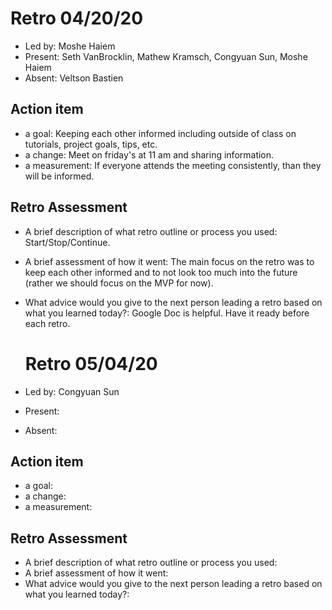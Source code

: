 # Retro 04/20/20

* Led by: Moshe Haiem
* Present: Seth VanBrocklin, Mathew Kramsch, Congyuan Sun, Moshe Haiem
* Absent: Veltson Bastien

## Action item

* a goal: Keeping each other informed including outside of class on tutorials, project goals, tips, etc.  
* a change: Meet on friday's at 11 am and sharing information. 
* a measurement: If everyone attends the meeting consistently, than they will be informed.


## Retro Assessment

* A brief description of what retro outline or process you used: Start/Stop/Continue.
* A brief assessment of how it went: The main focus on the retro was to keep each other informed and to not look too much into the future (rather we should focus on the MVP for now).
* What advice would you give to the next person leading a retro
  based on what you learned today?: Google Doc is helpful. Have it ready before each retro.
  
  
  # Retro 05/04/20

* Led by: Congyuan Sun
* Present: 
* Absent: 

## Action item

* a goal:  
* a change:
* a measurement: 


## Retro Assessment

* A brief description of what retro outline or process you used:
* A brief assessment of how it went: 
* What advice would you give to the next person leading a retro
  based on what you learned today?: 
